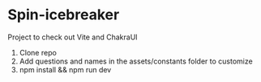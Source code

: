 # Spin-icebreaker

Project to check out Vite and ChakraUI

1. Clone repo
2. Add questions and names in the assets/constants folder to customize
3. npm install && npm run dev
